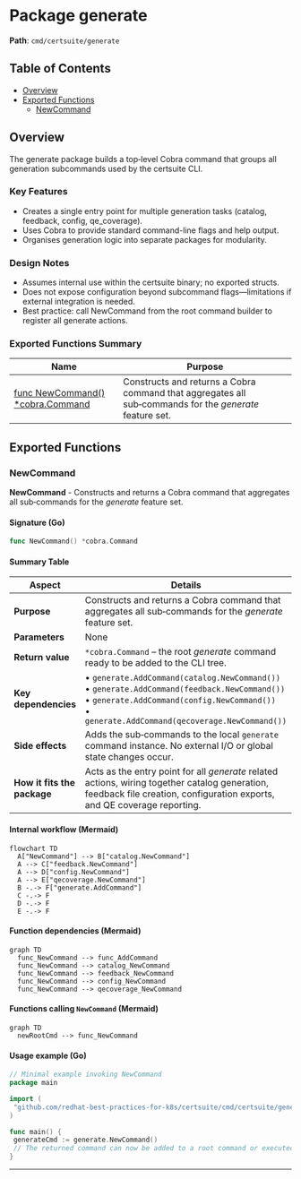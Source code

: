 # Package generate

**Path**: `cmd/certsuite/generate`

## Table of Contents

- [Overview](#overview)
- [Exported Functions](#exported-functions)
  - [NewCommand](#newcommand)

## Overview

The generate package builds a top‑level Cobra command that groups all generation subcommands used by the certsuite CLI.

### Key Features

- Creates a single entry point for multiple generation tasks (catalog, feedback, config, qe_coverage).
- Uses Cobra to provide standard command-line flags and help output.
- Organises generation logic into separate packages for modularity.

### Design Notes

- Assumes internal use within the certsuite binary; no exported structs.
- Does not expose configuration beyond subcommand flags—limitations if external integration is needed.
- Best practice: call NewCommand from the root command builder to register all generate actions.

### Exported Functions Summary

| Name | Purpose |
|------|----------|
| [func NewCommand() *cobra.Command](#newcommand) | Constructs and returns a Cobra command that aggregates all sub‑commands for the *generate* feature set. |

## Exported Functions

### NewCommand

**NewCommand** - Constructs and returns a Cobra command that aggregates all sub‑commands for the *generate* feature set.

#### Signature (Go)

```go
func NewCommand() *cobra.Command
```

#### Summary Table

| Aspect | Details |
|--------|---------|
| **Purpose** | Constructs and returns a Cobra command that aggregates all sub‑commands for the *generate* feature set. |
| **Parameters** | None |
| **Return value** | `*cobra.Command` – the root *generate* command ready to be added to the CLI tree. |
| **Key dependencies** | • `generate.AddCommand(catalog.NewCommand())`<br>• `generate.AddCommand(feedback.NewCommand())`<br>• `generate.AddCommand(config.NewCommand())`<br>• `generate.AddCommand(qecoverage.NewCommand())` |
| **Side effects** | Adds the sub‑commands to the local `generate` command instance. No external I/O or global state changes occur. |
| **How it fits the package** | Acts as the entry point for all *generate* related actions, wiring together catalog generation, feedback file creation, configuration exports, and QE coverage reporting. |

#### Internal workflow (Mermaid)

```mermaid
flowchart TD
  A["NewCommand"] --> B["catalog.NewCommand"]
  A --> C["feedback.NewCommand"]
  A --> D["config.NewCommand"]
  A --> E["qecoverage.NewCommand"]
  B -.-> F["generate.AddCommand"]
  C -.-> F
  D -.-> F
  E -.-> F
```

#### Function dependencies (Mermaid)

```mermaid
graph TD
  func_NewCommand --> func_AddCommand
  func_NewCommand --> catalog_NewCommand
  func_NewCommand --> feedback_NewCommand
  func_NewCommand --> config_NewCommand
  func_NewCommand --> qecoverage_NewCommand
```

#### Functions calling `NewCommand` (Mermaid)

```mermaid
graph TD
  newRootCmd --> func_NewCommand
```

#### Usage example (Go)

```go
// Minimal example invoking NewCommand
package main

import (
 "github.com/redhat-best-practices-for-k8s/certsuite/cmd/certsuite/generate"
)

func main() {
 generateCmd := generate.NewCommand()
 // The returned command can now be added to a root command or executed directly.
}
```

---
